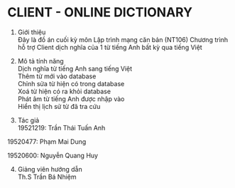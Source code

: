 # CLIENT - ONLINE DICTIONARY

1. Giới thiệu   
Đây là đồ án cuối kỳ môn Lập trình mạng căn bản (NT106)
Chương trình hỗ trợ Client dịch nghĩa của 1 từ tiếng Anh bất kỳ qua tiếng Việt

2. Mô tả tính năng  
Dịch nghĩa từ tiếng Anh sang tiếng Việt  
Thêm từ mới vào database  
Chỉnh sửa từ hiện có trong database  
Xoá từ hiện có ra khỏi database  
Phát âm từ tiếng Anh được nhập vào  
Hiển thị lịch sử từ đã tra cứu  

3. Tác giả   
19521219: Trần Thái Tuấn Anh  
  
19520477: Phạm Mai Dung  
  
19520600: Nguyễn Quang Huy  
  
4. Giảng viên hướng dẫn  
Th.S Trần Bá Nhiệm
